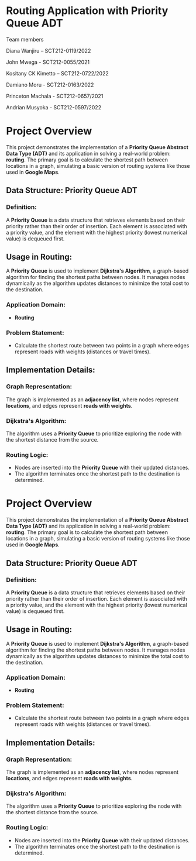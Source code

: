 # Routing Application with Priority Queue ADT

Team members

Diana Wanjiru – SCT212-0119/2022

John Mwega - SCT212-0055/2021

Kositany CK Kimetto – SCT212-0722/2022

Damiano Moru - SCT212-0163/2022

Princeton Machala - SCT212-0657/2021

Andrian Musyoka - SCT212-0597/2022

# Project Overview

This project demonstrates the implementation of a **Priority Queue Abstract Data Type (ADT)** and its application in solving a real-world problem: **routing**. The primary goal is to calculate the shortest path between locations in a graph, simulating a basic version of routing systems like those used in **Google Maps**.

## Data Structure: Priority Queue ADT

### Definition:

A **Priority Queue** is a data structure that retrieves elements based on their priority rather than their order of insertion. Each element is associated with a priority value, and the element with the highest priority (lowest numerical value) is dequeued first.

## Usage in Routing:

A **Priority Queue** is used to implement **Dijkstra's Algorithm**, a graph-based algorithm for finding the shortest paths between nodes. It manages nodes dynamically as the algorithm updates distances to minimize the total cost to the destination.

### Application Domain:

- **Routing**

### Problem Statement:

- Calculate the shortest route between two points in a graph where edges represent roads with weights (distances or travel times).

## Implementation Details:

### Graph Representation:

The graph is implemented as an **adjacency list**, where nodes represent **locations**, and edges represent **roads with weights**.

### Dijkstra's Algorithm:

The algorithm uses a **Priority Queue** to prioritize exploring the node with the shortest distance from the source.

### Routing Logic:

- Nodes are inserted into the **Priority Queue** with their updated distances.
- The algorithm terminates once the shortest path to the destination is determined.

# Project Overview

This project demonstrates the implementation of a **Priority Queue Abstract Data Type (ADT)** and its application in solving a real-world problem: **routing**. The primary goal is to calculate the shortest path between locations in a graph, simulating a basic version of routing systems like those used in **Google Maps**.

## Data Structure: Priority Queue ADT

### Definition:

A **Priority Queue** is a data structure that retrieves elements based on their priority rather than their order of insertion. Each element is associated with a priority value, and the element with the highest priority (lowest numerical value) is dequeued first.

## Usage in Routing:

A **Priority Queue** is used to implement **Dijkstra's Algorithm**, a graph-based algorithm for finding the shortest paths between nodes. It manages nodes dynamically as the algorithm updates distances to minimize the total cost to the destination.

### Application Domain:

- **Routing**

### Problem Statement:

- Calculate the shortest route between two points in a graph where edges represent roads with weights (distances or travel times).

## Implementation Details:

### Graph Representation:

The graph is implemented as an **adjacency list**, where nodes represent **locations**, and edges represent **roads with weights**.

### Dijkstra's Algorithm:

The algorithm uses a **Priority Queue** to prioritize exploring the node with the shortest distance from the source.

### Routing Logic:

- Nodes are inserted into the **Priority Queue** with their updated distances.
- The algorithm terminates once the shortest path to the destination is determined.
